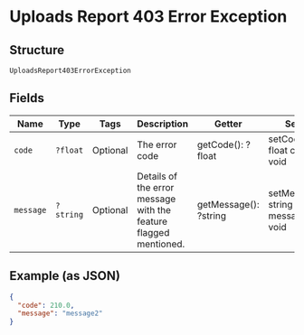 
# Uploads Report 403 Error Exception

## Structure

`UploadsReport403ErrorException`

## Fields

| Name | Type | Tags | Description | Getter | Setter |
|  --- | --- | --- | --- | --- | --- |
| `code` | `?float` | Optional | The error code | getCode(): ?float | setCode(?float code): void |
| `message` | `?string` | Optional | Details of the error message with the feature flagged mentioned. | getMessage(): ?string | setMessage(?string message): void |

## Example (as JSON)

```json
{
  "code": 210.0,
  "message": "message2"
}
```


